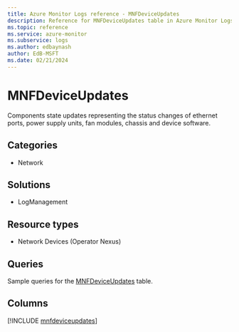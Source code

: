 ```yaml
---
title: Azure Monitor Logs reference - MNFDeviceUpdates
description: Reference for MNFDeviceUpdates table in Azure Monitor Logs.
ms.topic: reference
ms.service: azure-monitor
ms.subservice: logs
ms.author: edbaynash
author: EdB-MSFT
ms.date: 02/21/2024
---
```


# MNFDeviceUpdates

Components state updates representing the status changes of ethernet ports, power supply units, fan modules, chassis and device software.


## Categories

- Network

## Solutions

- LogManagement

## Resource types

- Network Devices (Operator Nexus)

## Queries

 Sample queries for the [MNFDeviceUpdates](/azure/azure-monitor/reference/queries/mnfdeviceupdates) table.


## Columns
  
[!INCLUDE [mnfdeviceupdates](.././tables/includes/mnfdeviceupdates-include.md)]
